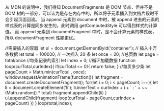 从 MDN 的说明中，我们得知 DocumentFragments 是 DOM 节点，但并不是 DOM 树的一部分，可以认为是存在内存中的，所以将子元素插入到文档片段时不会引起页面回流。
当 append 元素到 document 中时，被 append 进去的元素的样式表的计算是同步发生的，此时调用 getComputedStyle 可以得到样式的计算值。
而 append 元素到 documentFragment 中时，是不会计算元素的样式表，所以 documentFragment 性能更优。

//需要插入的容器
let ul = document.getElementById('container');
// 插入十万条数据
let total = 100000;
// 一次插入 20 条
let once = 20;
//总页数
let page = total/once
//每条记录的索引
let index = 0;
//循环加载数据
function loop(curTotal,curIndex){
if(curTotal <= 0){
return false;
}
//每页多少条
let pageCount = Math.min(curTotal , once);
window.requestAnimationFrame(function(){
let fragment = document.createDocumentFragment();
for(let i = 0; i < pageCount; i++){
let li = document.createElement('li');
li.innerText = curIndex + i + ' : ' + ~~(Math.random() \* total)
fragment.appendChild(li)
}
ul.appendChild(fragment)
loop(curTotal - pageCount,curIndex + pageCount)
})
}
loop(total,index);
